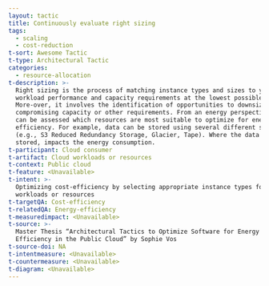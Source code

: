 ```yaml
---
layout: tactic
title: Continuously evaluate right sizing
tags:
  - scaling
  - cost-reduction
t-sort: Awesome Tactic
t-type: Architectural Tactic
categories:
  - resource-allocation
t-description: >-
  Right sizing is the process of matching instance types and sizes to your
  workload performance and capacity requirements at the lowest possible cost.
  More-over, it involves the identification of opportunities to downsize without
  compromising capacity or other requirements. From an energy perspective, it
  can be assessed which resources are most suitable to optimize for energy
  efficiency. For example, data can be stored using several different services
  (e.g., S3 Reduced Redundancy Storage, Glacier, Tape). Where the data is
  stored, impacts the energy consumption.
t-participant: Cloud consumer
t-artifact: Cloud workloads or resources
t-context: Public cloud
t-feature: <Unavailable>
t-intent: >-
  Optimizing cost-efficiency by selecting appropriate instance types for
  workloads or resources
t-targetQA: Cost-efficiency
t-relatedQA: Energy-efficiency
t-measuredimpact: <Unavailable>
t-source: >-
  Master Thesis “Architectural Tactics to Optimize Software for Energy
  Efficiency in the Public Cloud” by Sophie Vos
t-source-doi: NA
t-intentmeasure: <Unavailable>
t-countermeasure: <Unavailable>
t-diagram: <Unavailable>
---
```


